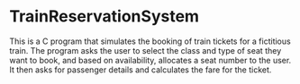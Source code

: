 # TrainReservationSystem
This is a C program that simulates the booking of train tickets for a fictitious train. The program asks the user to select the class and type of seat they want to book, and based on availability, allocates a seat number to the user. It then asks for passenger details and calculates the fare for the ticket.
